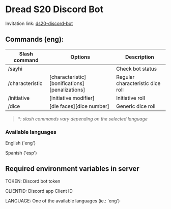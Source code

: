 # Dread S20 Discord Bot

Invitation link: [ds20-discord-bot](https://discord.com/api/oauth2/authorize?client_id=882657408000880640&permissions=242702642496&scope=bot%20applications.commands)

## Commands (eng):

Slash command | Options | Description
--------------|---------|------------
/sayhi         |         |Check bot status
/characteristic            |[characteristic][bonifications][penalizations]|Regular characteristic dice roll
/initiative            |[initiative modifier]|Initiative roll
/dice            |[die faces][dice number]|Generic dice roll

> **: slash commands vary depending on the selected language*

### Available languages

English ('eng')

Spanish ('esp')

## Required environment variables in server

TOKEN: Discord bot token

CLIENTID: Discord app Client ID

LANGUAGE: One of the available languages (ie.: 'eng')
